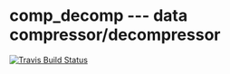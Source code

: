 # comp_decomp --- data compressor/decompressor

[![Travis Build Status](https://travis-ci.org/katahiromz/comp_decomp.svg?branch=master)](https://travis-ci.org/katahiromz/comp_decomp)
